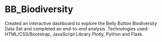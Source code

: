 # BB_Biodiversity
Created an interactive dashboard to explore the Belly Button Biodiversity Data Set and completed an end-to-end analysis. Technologies used: HTML/CSS/Bootstrap, JavaScript Library Plotly, Python and Flask.



